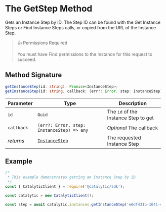 # The GetStep Method

Gets an Instance Step by ID. The Step ID can be found with the Get Instance Steps or Find Instance Steps calls, or copied from the URL of the Instance Step.

> 👍 Permissions Required
>
> You must have Find permissions to the Instance for this request to succeed.

## Method Signature

```typescript
getInstanceStep(id: string): Promise<InstanceStep>;
getInstanceStep(id: string, callback: (err?: Error, step: InstanceStep) => any): void;
```

| Parameter  | Type                                               | Description                          |
| ---------- | -------------------------------------------------- | ------------------------------------ |
| `id`       | `Guid`                                             | The `id` of the Instance Step to get |
| `callback` | `(err?: Error, step: InstanceStep) => any`     | _Optional_ The callback              |
| _returns_  | [`InstanceStep`](doc:the-instance-step-entity-net) | The requested Instance Step          |

## Example

```js
/*
 * This example demonstrates getting an Instance Step by ID
 */
const { CatalyticClient } = require('@catalytic/sdk');

const catalytic = new CatalyticClient();

const step = await catalytic.instances.getInstanceStep('e6df431b-1041-4326-89e5-1e14caa6a08f');
```
